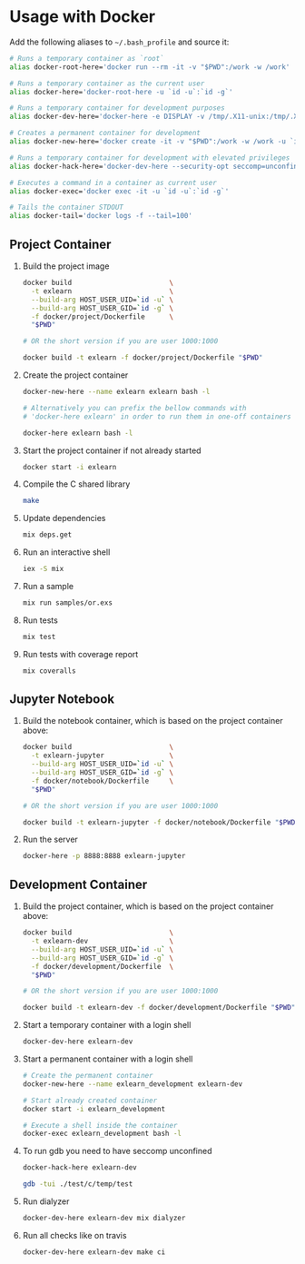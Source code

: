 # Usage with Docker

Add the following aliases to `~/.bash_profile` and source it:
```bash
# Runs a temporary container as `root`
alias docker-root-here='docker run --rm -it -v "$PWD":/work -w /work'

# Runs a temporary container as the current user
alias docker-here='docker-root-here -u `id -u`:`id -g`'

# Runs a temporary container for development purposes
alias docker-dev-here='docker-here -e DISPLAY -v /tmp/.X11-unix:/tmp/.X11-unix -v "$HOME"/.bash_profile:/home/notroot/.bash_profile -v "$HOME"/.globalrc:/home/notroot/.globalrc -v "$HOME"/.spacemacs:/home/notroot/.spacemacs -v "$HOME"/Sources:/home/notroot/Sources:ro -v "$HOME"/.emacs.d.debian:/home/notroot/.emacs.d'

# Creates a permanent container for development
alias docker-new-here='docker create -it -v "$PWD":/work -w /work -u `id -u`:`id -g` -e DISPLAY -v /tmp/.X11-unix:/tmp/.X11-unix -v "$HOME"/.bash_profile:/home/notroot/.bash_profile -v "$HOME"/.globalrc:/home/notroot/.globalrc -v "$HOME"/.spacemacs:/home/notroot/.spacemacs -v "$HOME"/Sources:/home/notroot/Sources:ro -v "$HOME"/.emacs.d.debian:/home/notroot/.emacs.d'

# Runs a temporary container for development with elevated privileges
alias docker-hack-here='docker-dev-here --security-opt seccomp=unconfined'

# Executes a command in a container as current user
alias docker-exec='docker exec -it -u `id -u`:`id -g`'

# Tails the container STDOUT
alias docker-tail='docker logs -f --tail=100'
```

## Project Container

1. Build the project image
    ```bash
    docker build                        \
      -t exlearn                        \
      --build-arg HOST_USER_UID=`id -u` \
      --build-arg HOST_USER_GID=`id -g` \
      -f docker/project/Dockerfile      \
      "$PWD"

    # OR the short version if you are user 1000:1000

    docker build -t exlearn -f docker/project/Dockerfile "$PWD"
    ```

2. Create the project container
    ```bash
    docker-new-here --name exlearn exlearn bash -l

    # Alternatively you can prefix the bellow commands with
    # 'docker-here exlearn' in order to run them in one-off containers

    docker-here exlearn bash -l
    ```

3. Start the project container if not already started
    ```bash
    docker start -i exlearn
    ```

4. Compile the C shared library
    ```bash
    make
    ```

5. Update dependencies
    ```bash
    mix deps.get
    ```

6. Run an interactive shell
    ```bash
    iex -S mix
    ```

7. Run a sample
    ```bash
    mix run samples/or.exs
    ```

8. Run tests
    ```bash
    mix test
    ```

9. Run tests with coverage report
    ```bash
    mix coveralls
    ```

## Jupyter Notebook

1. Build the notebook container, which is based on the project container above:
    ```bash
    docker build                        \
      -t exlearn-jupyter                \
      --build-arg HOST_USER_UID=`id -u` \
      --build-arg HOST_USER_GID=`id -g` \
      -f docker/notebook/Dockerfile     \
      "$PWD"

    # OR the short version if you are user 1000:1000

    docker build -t exlearn-jupyter -f docker/notebook/Dockerfile "$PWD"
    ```

2. Run the server
    ```bash
    docker-here -p 8888:8888 exlearn-jupyter
    ```

## Development Container

1. Build the project container, which is based on the project container above:
    ```bash
    docker build                        \
      -t exlearn-dev                    \
      --build-arg HOST_USER_UID=`id -u` \
      --build-arg HOST_USER_GID=`id -g` \
      -f docker/development/Dockerfile  \
      "$PWD"

    # OR the short version if you are user 1000:1000

    docker build -t exlearn-dev -f docker/development/Dockerfile "$PWD"
    ```

2. Start a temporary container with a login shell
    ```bash
    docker-dev-here exlearn-dev
    ```

3. Start a permanent container with a login shell
    ```bash
    # Create the permanent container
    docker-new-here --name exlearn_development exlearn-dev

    # Start already created container
    docker start -i exlearn_development

    # Execute a shell inside the container
    docker-exec exlearn_development bash -l
    ```

4. To run gdb you need to have seccomp unconfined
    ```bash
    docker-hack-here exlearn-dev

    gdb -tui ./test/c/temp/test
    ```

5. Run dialyzer
    ```bash
    docker-dev-here exlearn-dev mix dialyzer
    ```

6. Run all checks like on travis
    ```bash
    docker-dev-here exlearn-dev make ci
    ```
